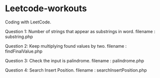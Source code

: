 # Leetcode-workouts
Coding with LeetCode.

Question 1:
 Number of strings that appear as substrings in word. 
 filename : substring.php
 
Question 2:
 Keep multiplying found values by two. 
 filename : findFinalValue.php

Question 3:
 Check the input is palindrome. 
 filename : palindrome.php

Question 4:
 Search Insert Position. 
 filename : searchInsertPosition.php

